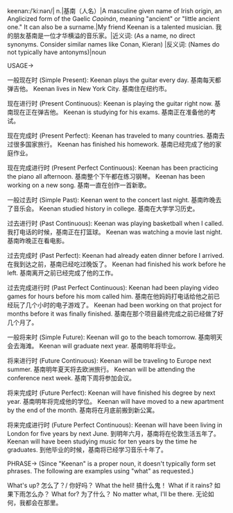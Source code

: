 keenan:/ˈkiːnən/| n.|基南（人名）|A masculine given name of Irish origin, an Anglicized form of the Gaelic *Caoinán*, meaning "ancient" or "little ancient one."  It can also be a surname.|My friend Keenan is a talented musician. 我的朋友基南是一位才华横溢的音乐家。|近义词: (As a name, no direct synonyms.  Consider similar names like Conan, Kieran) |反义词: (Names do not typically have antonyms)|noun

USAGE->

一般现在时 (Simple Present):
Keenan plays the guitar every day. 基南每天都弹吉他。
Keenan lives in New York City. 基南住在纽约市。

现在进行时 (Present Continuous):
Keenan is playing the guitar right now. 基南现在正在弹吉他。
Keenan is studying for his exams. 基南正在准备他的考试。

现在完成时 (Present Perfect):
Keenan has traveled to many countries. 基南去过很多国家旅行。
Keenan has finished his homework. 基南已经完成了他的家庭作业。

现在完成进行时 (Present Perfect Continuous):
Keenan has been practicing the piano all afternoon. 基南整个下午都在练习钢琴。
Keenan has been working on a new song. 基南一直在创作一首新歌。

一般过去时 (Simple Past):
Keenan went to the concert last night. 基南昨晚去了音乐会。
Keenan studied history in college. 基南在大学学习历史。

过去进行时 (Past Continuous):
Keenan was playing basketball when I called. 我打电话的时候，基南正在打篮球。
Keenan was watching a movie last night. 基南昨晚正在看电影。

过去完成时 (Past Perfect):
Keenan had already eaten dinner before I arrived. 在我到达之前，基南已经吃过晚饭了。
Keenan had finished his work before he left. 基南离开之前已经完成了他的工作。

过去完成进行时 (Past Perfect Continuous):
Keenan had been playing video games for hours before his mom called him. 基南在他妈妈打电话给他之前已经玩了几个小时的电子游戏了。
Keenan had been working on that project for months before it was finally finished. 基南在那个项目最终完成之前已经做了好几个月了。


一般将来时 (Simple Future):
Keenan will go to the beach tomorrow. 基南明天会去海滩。
Keenan will graduate next year. 基南明年将毕业。

将来进行时 (Future Continuous):
Keenan will be traveling to Europe next summer. 基南明年夏天将去欧洲旅行。
Keenan will be attending the conference next week. 基南下周将参加会议。

将来完成时 (Future Perfect):
Keenan will have finished his degree by next year. 基南明年将完成他的学位。
Keenan will have moved to a new apartment by the end of the month. 基南将在月底前搬到新公寓。

将来完成进行时 (Future Perfect Continuous):
Keenan will have been living in London for five years by next June. 到明年六月，基南将在伦敦生活五年了。
Keenan will have been studying music for ten years by the time he graduates. 到他毕业的时候，基南将已经学习音乐十年了。

PHRASE->
(Since "Keenan" is a proper noun, it doesn't typically form set phrases.  The following are examples using "what" as requested.)

What's up?  怎么了？/ 你好吗？
What the hell! 搞什么鬼！
What if it rains? 如果下雨怎么办？
What for? 为了什么？
No matter what, I'll be there. 无论如何，我都会在那里。
